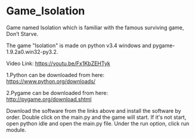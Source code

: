 ﻿# Game_Isolation
Game named Isolation which is familiar with the famous surviving game, Don’t Starve.

The game "Isolation" is made on python v3.4 windows and pygame-1.9.2a0.win32-py3.2.

Video Link: https://youtu.be/Fx1KbZEHTyk

1.Python can be downloaded from here: 
https://www.python.org/downloads/

2.Pygame can be downloaded from here:
http://pygame.org/download.shtml

Download the software from the links above and install the software by order.
Double click on the main.py and the game will start.
If it's not start, open python idle and open the main.py file. Under the run option, click run module.